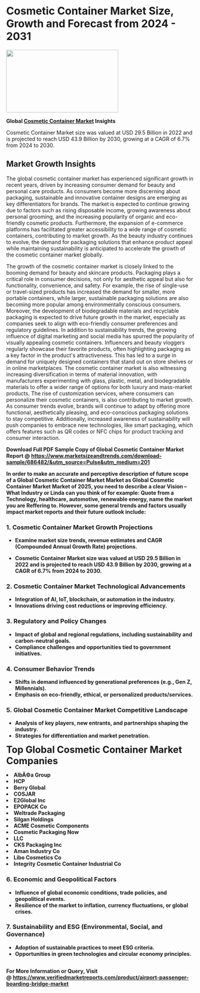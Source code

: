 <H1>Cosmetic Container Market Size, Growth and Forecast from 2024 - 2031</H1><img class="aligncenter size-medium wp-image-584254" src="https://thirdeyenews.in/wp-content/uploads/2024/09/Global-Market-Research-300x168.jpeg" alt="" width="300" height="168" /><p><strong>Global&nbsp;<a href="https://www.marketsizeandtrends.com/download-sample/686482/&amp;utm_source=Pulse&amp;utm_medium=201">Cosmetic Container Market</a> Insights</strong></p><p>Cosmetic Container Market size was valued at USD 29.5 Billion in 2022 and is projected to reach USD 43.9 Billion by 2030, growing at a CAGR of 6.7% from 2024 to 2030.</p><p><h2>Market Growth Insights</h2> <p>The global cosmetic container market has experienced significant growth in recent years, driven by increasing consumer demand for beauty and personal care products. As consumers become more discerning about packaging, sustainable and innovative container designs are emerging as key differentiators for brands. The market is expected to continue growing due to factors such as rising disposable income, growing awareness about personal grooming, and the increasing popularity of organic and eco-friendly cosmetic products. Furthermore, the expansion of e-commerce platforms has facilitated greater accessibility to a wide range of cosmetic containers, contributing to market growth. As the beauty industry continues to evolve, the demand for packaging solutions that enhance product appeal while maintaining sustainability is anticipated to accelerate the growth of the cosmetic container market globally.</p> <p><strong></strong></p> <p>The growth of the cosmetic container market is closely linked to the booming demand for beauty and skincare products. Packaging plays a critical role in consumer decisions, not only for aesthetic appeal but also for functionality, convenience, and safety. For example, the rise of single-use or travel-sized products has increased the demand for smaller, more portable containers, while larger, sustainable packaging solutions are also becoming more popular among environmentally conscious consumers. Moreover, the development of biodegradable materials and recyclable packaging is expected to drive future growth in the market, especially as companies seek to align with eco-friendly consumer preferences and regulatory guidelines. In addition to sustainability trends, the growing influence of digital marketing and social media has spurred the popularity of visually appealing cosmetic containers. Influencers and beauty vloggers regularly showcase their favorite products, often highlighting packaging as a key factor in the product's attractiveness. This has led to a surge in demand for uniquely designed containers that stand out on store shelves or in online marketplaces. The cosmetic container market is also witnessing increasing diversification in terms of material innovation, with manufacturers experimenting with glass, plastic, metal, and biodegradable materials to offer a wider range of options for both luxury and mass-market products. The rise of customization services, where consumers can personalize their cosmetic containers, is also contributing to market growth. As consumer trends evolve, brands will continue to adapt by offering more functional, aesthetically pleasing, and eco-conscious packaging solutions to stay competitive. Additionally, increased awareness of sustainability will push companies to embrace new technologies, like smart packaging, which offers features such as QR codes or NFC chips for product tracking and consumer interaction. <p><strong></p><p><span class=""><strong>Download Full PDF Sample Copy of Global Cosmetic Container Market Report</strong> @ <a href="https://www.marketsizeandtrends.com/download-sample/686482/&amp;utm_source=Pulse&amp;utm_medium=201" target="_blank">https://www.marketsizeandtrends.com/download-sample/686482/&amp;utm_source=Pulse&amp;utm_medium=201</a></span></p><p>In order to make an accurate and perceptive description of future scope of a Global&nbsp;Cosmetic Container Market Market as Global&nbsp;Cosmetic Container Market Market of 2025, you need to describe a clear Vision &ndash; What Industry or Linda can you think of for example: Quote from a Technology, healthcare, automotive, renewable energy, name the market you are Reffering to. However, some general trends and factors usually impact market reports and their future outlook include:</p><h3>1.&nbsp;<strong>Cosmetic Container Market Growth Projections</strong></h3><ul><li>Examine market size trends, revenue estimates and CAGR (Compounded Annual Growth Rate) projections.</li><li><p>Cosmetic Container Market size was valued at USD 29.5 Billion in 2022 and is projected to reach USD 43.9 Billion by 2030, growing at a CAGR of 6.7% from 2024 to 2030.</p></li></ul><h3>2.&nbsp;<strong>Cosmetic Container Market Technological Advancements</strong></h3><ul><li>Integration of AI, IoT, blockchain, or automation in the industry.</li><li>Innovations driving cost reductions or improving efficiency.</li></ul><h3>3.&nbsp;<strong>Regulatory and Policy Changes</strong></h3><ul><li>Impact of global and regional regulations, including sustainability and carbon-neutral goals.</li><li>Compliance challenges and opportunities tied to government initiatives.</li></ul><h3>4.&nbsp;<strong>Consumer Behavior Trends</strong></h3><ul><li>Shifts in demand influenced by generational preferences (e.g., Gen Z, Millennials).</li><li>Emphasis on eco-friendly, ethical, or personalized products/services.</li></ul><h3>5.&nbsp;<strong>Global Cosmetic Container Market Competitive Landscape</strong></h3><ul><li>Analysis of key players, new entrants, and partnerships shaping the industry.</li><li>Strategies for differentiation and market penetration.</li></ul><p data-pm-slice="1 1 []"><span style="color: inherit; font-family: inherit; font-size: 25px;">Top Global Cosmetic Container Market Companies</span></p><div class="" data-test-id=""><p><li>AlbÃ©a Group</li><li> HCP</li><li> Berry Global</li><li> COSJAR</li><li> E2Global Inc</li><li> EPOPACK Co</li><li> Weltrade Packaging</li><li> Silgan Holdings</li><li> ACME Cosmetic Components</li><li> Cosmetic Packaging Now</li><li> LLC</li><li> CKS Packaging Inc</li><li> Aman Industry Co</li><li> Libo Cosmetics Co</li><li> Integrity Cosmetic Container Industrial Co</li></p></div><h3>6.&nbsp;<strong>Economic and Geopolitical Factors</strong></h3><ul><li>Influence of global economic conditions, trade policies, and geopolitical events.</li><li>Resilience of the market to inflation, currency fluctuations, or global crises.</li></ul><h3>7.&nbsp;<strong>Sustainability and ESG (Environmental, Social, and Governance)</strong></h3><ul><li>Adoption of sustainable practices to meet ESG criteria.</li><li>Opportunities in green technologies and circular economy principles.</li></ul><h2><strong style="font-size: 14px;">For More Information or Query, Visit @&nbsp;</strong><a style="background-color: #ffffff; font-size: 14px;" href="https://www.marketsizeandtrends.com/report/cosmetic-container-market/" target="_blank">https://www.verifiedmarketreports.com/product/airport-passenger-boarding-bridge-market</a></h2>
